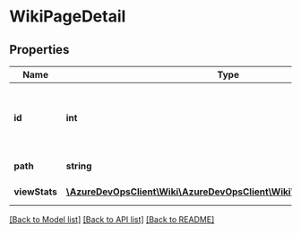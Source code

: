# WikiPageDetail

## Properties
Name | Type | Description | Notes
------------ | ------------- | ------------- | -------------
**id** | **int** | When present, permanent identifier for the wiki page | [optional] 
**path** | **string** | Path of the wiki page. | [optional] 
**viewStats** | [**\AzureDevOpsClient\Wiki\AzureDevOpsClient\Wiki\Model\WikiPageStat[]**](WikiPageStat.md) | Path of the wiki page. | [optional] 

[[Back to Model list]](../README.md#documentation-for-models) [[Back to API list]](../README.md#documentation-for-api-endpoints) [[Back to README]](../README.md)



